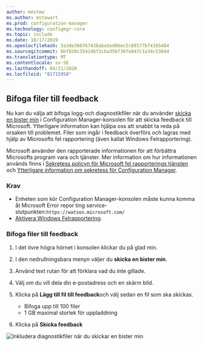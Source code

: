 ```yaml
---
author: mestew
ms.author: mstewart
ms.prod: configuration-manager
ms.technology: configmgr-core
ms.topic: include
ms.date: 10/17/2019
ms.openlocfilehash: 5a3de360767438aba5ed0bec5c89577bf4165404
ms.sourcegitcommit: bbf820c35414bf2cba356f30fe047c1a34c5384d
ms.translationtype: MT
ms.contentlocale: sv-SE
ms.lasthandoff: 04/21/2020
ms.locfileid: "81715958"
---
```

## <a name="attach-files-to-feedback"></a>Bifoga filer till feedback
<!--3555011-->
Nu kan du välja att bifoga logg-och diagnostikfiler när du använder [skicka en bister min](../../../../understand/find-help.md#BKMK_1806Feedback) i Configuration Manager-konsolen för att skicka feedback till Microsoft. Ytterligare information kan hjälpa oss att snabbt ta reda på orsaken till problemet. Filer som ingår i feedback överförs och lagras med hjälp av Microsofts fel rapportering (även kallat Windows Felrapportering).

Microsoft använder den rapporterade informationen för att förbättra Microsofts program vara och tjänster. Mer information om hur informationen används finns i [Sekretess policyn för Microsoft fel rapporterings tjänsten](https://privacy.microsoft.com/microsoft-error-reporting-privacy-statement) och [Ytterligare information om sekretess för Configuration Manager](../../../../plan-design/security/additional-privacy.md).

### <a name="prerequisites"></a>Krav
- Enheten som kör Configuration Manager-konsolen måste kunna komma åt Microsoft Error repor ting service-slutpunkten:`https://watson.microsoft.com/`
- [Aktivera Windows Felrapportering](https://docs.microsoft.com/powershell/module/windowserrorreporting).

### <a name="to-attach-files-to-feedback"></a>Bifoga filer till feedback

1. I det övre högra hörnet i konsolen klickar du på glad min.
1. I den nedrullningsbara menyn väljer du **skicka en bister min**.
1. Använd text rutan för att förklara vad du inte gillade.
1. Välj om du vill dela din e-postadress och en skärm bild.
1. Klicka på **Lägg till fil till feedback**och välj sedan en fil som ska skickas.
   - Bifoga upp till 100 filer
   - 1 GB maximal storlek för uppladdning

1. Klicka på **Skicka feedback**

![Inkludera diagnostikfiler när du skickar en bister min](../../media/3556011-feedback-add-files.png)